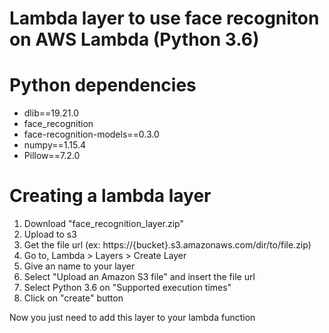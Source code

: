 # Lambda layer to use face recogniton on AWS Lambda (Python 3.6)

# Python dependencies
- dlib==19.21.0
- face_recognition
- face-recognition-models==0.3.0
- numpy==1.15.4
- Pillow==7.2.0

# Creating a lambda layer
1. Download "face_recognition_layer.zip"
2. Upload to s3
3. Get the file url (ex: https://{bucket}.s3.amazonaws.com/dir/to/file.zip)
4. Go to, Lambda > Layers > Create Layer
5. Give an name to your layer
6. Select "Upload an Amazon S3 file" and insert the file url
7. Select Python 3.6 on "Supported execution times"
8. Click on "create" button

Now you just need to add this layer to your lambda function